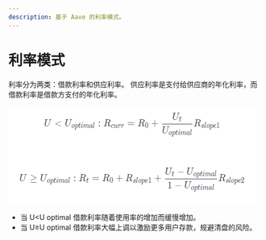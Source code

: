 ```yaml
---
description: 基于 Aave 的利率模式。
---
```


# 利率模式

利率分为两类：借款利率和供应利率。 供应利率是支付给供应商的年化利率，而借款利率是借款方支付的年化利率。

![](../.gitbook/assets/1.PNG)

* 当 U\<U optimal 借款利率随着使用率的增加而缓慢增加。
* 当 U≥U optimal 借款利率大幅上调以激励更多用户存款，规避清盘的风险。
